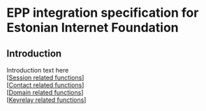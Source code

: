 # EPP integration specification for Estonian Internet Foundation

## Introduction
Introduction text here  
[[Session related functions](session.md)]  
[[Contact related functions](contact.md)]  
[[Domain related functions](domain.md)]  
[[Keyrelay related functions](keyrelay.md)]
